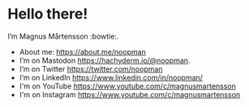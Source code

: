 # Hello there!

I’m Magnus Mårtensson :bowtie:.

- About me: <a href="https://about.me/noopman">https://about.me/noopman</a>
- I’m on Mastodon <a rel="me" href="https://hachyderm.io/@noopman">https://hachyderm.io/@noopman</a>.
- I’m on Twitter https://twitter.com/noopman
- I’m on LinkedIn https://www.linkedin.com/in/noopman/
- I'm on YouTube https://www.youtube.com/c/magnusmartensson
- I'm on Instagram https://www.youtube.com/c/magnusmartensson
